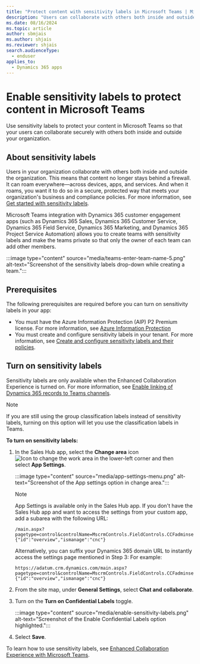 ```yaml
---
title: "Protect content with sensitivity labels in Microsoft Teams | MicrosoftDocs"
description: "Users can collaborate with others both inside and outside your organization. Learn how to use sensitivity labels to protect your content in Microsoft Teams."
ms.date: 08/16/2024
ms.topic: article
author: sbmjais
ms.author: shjais
ms.reviewer: shjais 
search.audienceType: 
  - enduser
applies_to: 
  - Dynamics 365 apps
---
```


# Enable sensitivity labels to protect content in Microsoft Teams

Use sensitivity labels to protect your content in Microsoft Teams so that your users can collaborate securely with others both inside and outside your organization.

## About sensitivity labels

Users in your organization collaborate with others both inside and outside the organization. This means that content no longer stays behind a firewall. It can roam everywhere—across devices, apps, and services. And when it roams, you want it to do so in a secure, protected way that meets your organization's business and compliance policies. For more information, see [Get started with sensitivity labels](/microsoft-365/compliance/get-started-with-sensitivity-labels).

Microsoft Teams integration with Dynamics 365 customer engagement apps (such as Dynamics 365 Sales, Dynamics 365 Customer Service, Dynamics 365 Field Service, Dynamics 365 Marketing, and Dynamics 365 Project Service Automation) allows you to create teams with sensitivity labels and make the teams private so that only the owner of each team can add other members.

:::image type="content" source="media/teams-enter-team-name-5.png" alt-text="Screenshot of the sensitivity labels drop-down while creating a team.":::

## Prerequisites

The following prerequisites are required before you can turn on sensitivity labels in your app:

 - You must have the Azure Information Protection (AIP) P2 Premium license. For more information, see [Azure Information Protection](https://azure.microsoft.com/services/information-protection)
 - You must create and configure sensitivity labels in your tenant. For more information, see [Create and configure sensitivity labels and their policies](/microsoft-365/compliance/create-sensitivity-labels?view=o365-worldwide&preserve-view=true).

## Turn on sensitivity labels

Sensitivity labels are only available when the Enhanced Collaboration Experience is turned on. For more information, see [Enable linking of Dynamics 365 records to Teams channels](enable-record-linking.md).

> [!NOTE]
> If you are still using the group classification labels instead of sensitivity labels, turning on this option will let you use the classification labels in Teams.

**To turn on sensitivity labels:**

1. In the Sales Hub app, select the **Change area** icon
    ![Icon to change the work area](media/change-area-icon.png "Icon to change the work area")
    in the lower-left corner and then select **App Settings**.

    :::image type="content" source="media/app-settings-menu.png" alt-text="Screenshot of the App settings option in change area.":::

    > [!Note]
    > 
    > App Settings is available only in the Sales Hub app. If you don't have the Sales Hub app and want to access the settings from your custom app, add a subarea with the following URL:
    > ```
    > /main.aspx?pagetype=control&controlName=MscrmControls.FieldControls.CCFadminsettings&data={"id":"overview","ismanage":"cnc"}
    > ```
    > Alternatively, you can suffix your Dynamics 365 domain URL to instantly access the settings page mentioned in Step 3:
    > For example:
    > ``` 
    > https://adatum.crm.dynamics.com/main.aspx?pagetype=control&controlName=MscrmControls.FieldControls.CCFadminsettings&data={"id":"overview","ismanage":"cnc"}
    > ```

2. From the site map, under **General Settings**, select **Chat and collaborate**.

3. Turn on the **Turn on Confidential Labels** toggle.

    :::image type="content" source="media/enable-sensitivity-labels.png" alt-text="Screenshot of the Enable Confidential Labels option highlighted."::: 

4. Select **Save**. 
    
To learn how to use sensitivity labels, see [Enhanced Collaboration Experience with Microsoft Teams](teams-collaboration-enhanced-experience.md).
